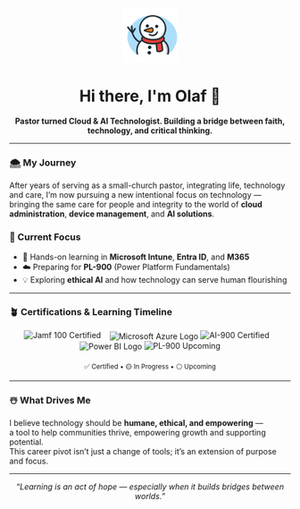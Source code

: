 <p align="center">
  <img src="https://raw.githubusercontent.com/olafvdk/olafvdk/main/snowman%20icon%20file.png" width="100" alt="Waving Snowman Icon">
</p>
  
<!-- Greeting Section -->

<h1 align="center">Hi there, I'm Olaf 👋</h1>

<p align="center">
  <b>Pastor turned Cloud & AI Technologist. Building a bridge between faith, technology, and critical thinking.</b>
</p>

---

### 🌨️ My Journey
After years of serving as a small-church pastor, integrating life, technology and care, I’m now pursuing a new intentional focus on technology —  
bringing the same care for people and integrity to the world of **cloud administration**, **device management**, and **AI solutions**.

### 🧭 Current Focus
- 🎯 Hands-on learning in **Microsoft Intune**, **Entra ID**, and **M365**  
- ☁️ Preparing for **PL-900** (Power Platform Fundamentals)
- 💡 Exploring **ethical AI** and how technology can serve human flourishing

---

### 🪴 Certifications & Learning Timeline

<p align="center">
  <!-- Jamf 100 -->
  <img src="https://img.shields.io/badge/Jamf%20100-Certified-brightgreen?style=for-the-badge&logo=apple&logoColor=white" alt="Jamf 100 Certified">
  &nbsp;&nbsp;

  <!-- Microsoft logo inline + badge -->
  <img src="https://upload.wikimedia.org/wikipedia/commons/6/65/Microsoft_azure-icon.svg" width="22" alt="Microsoft Azure Logo" style="vertical-align: middle;">
  <img src="https://img.shields.io/badge/AI--900-Certified-brightgreen?style=for-the-badge" alt="AI-900 Certified">
  &nbsp;&nbsp;

  <!-- Power BI logo inline + badge -->
  <img src="https://upload.wikimedia.org/wikipedia/commons/c/cf/New_Power_BI_Logo.svg" width="22" alt="Power BI Logo" style="vertical-align: middle;">
  <img src="https://img.shields.io/badge/PL--900-Up%20Next-lightgrey?style=for-the-badge" alt="PL-900 Upcoming">
</p>

<p align="center">
  <sub>✅ Certified • 🟡 In Progress • ⚪ Upcoming</sub>
</p>

---

### ☃️ What Drives Me
I believe technology should be **humane, ethical, and empowering** —  
a tool to help communities thrive, empowering growth and supporting potential.  
This career pivot isn’t just a change of tools; it’s an extension of purpose and focus.

---

<p align="center">
  <i>“Learning is an act of hope — especially when it builds bridges between worlds.”</i>
</p>
